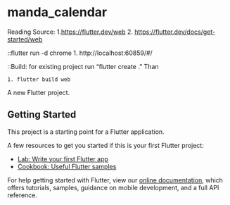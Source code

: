 # manda_calendar

Reading Source:
1.https://flutter.dev/web
2. https://flutter.dev/docs/get-started/web

::flutter run -d chrome
        1. http://localhost:60859/#/
        
::Build: for existing project run “flutter create .” Than

    1. flutter build web


A new Flutter project.

## Getting Started

This project is a starting point for a Flutter application.

A few resources to get you started if this is your first Flutter project:

- [Lab: Write your first Flutter app](https://flutter.dev/docs/get-started/codelab)
- [Cookbook: Useful Flutter samples](https://flutter.dev/docs/cookbook)

For help getting started with Flutter, view our
[online documentation](https://flutter.dev/docs), which offers tutorials,
samples, guidance on mobile development, and a full API reference.
